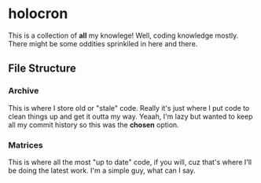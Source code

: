 # holocron

This is a collection of __all__ my knowlege! Well, coding knowledge mostly. There might be some oddities sprinkiled in here and there.


## File Structure
### Archive
This is where I store old or "stale" code. Really it's just where I put code to clean things up and get it outta my way. Yeaah, I'm lazy but wanted to keep all my commit history so this was the __chosen__ option.

### Matrices
This is where all the most "up to date" code, if you will, cuz that's where I'll be doing the latest work. I'm a simple guy, what can I say.
